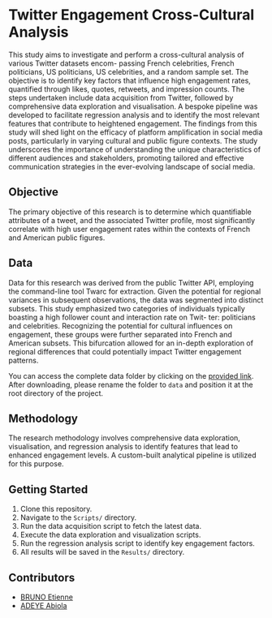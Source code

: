 # Twitter Engagement Cross-Cultural Analysis

This study aims to investigate and perform a cross-cultural analysis of various Twitter datasets encom- passing French celebrities, French politicians, US politicians, US celebrities, and a random sample set. The objective is to identify key factors that influence high engagement rates, quantified through likes, quotes, retweets, and impression counts. The steps undertaken include data acquisition from Twitter, followed by comprehensive data exploration and visualisation. A bespoke pipeline was developed to facilitate regression analysis and to identify the most relevant features that contribute to heightened engagement. The findings from this study will shed light on the efficacy of platform amplification in social media posts, particularly in varying cultural and public figure contexts. The study underscores the importance of understanding the unique characteristics of different audiences and stakeholders, promoting tailored and effective communication strategies in the ever-evolving landscape of social media.

## Objective

The primary objective of this research is to determine which quantifiable attributes of a tweet, and the associated Twitter profile, most significantly correlate with high user engagement rates within the contexts of French and American public figures. 

## Data 

Data for this research was derived from the public Twitter API, employing the command-line tool Twarc for extraction.
Given the potential for regional variances in subsequent observations, the data was segmented into distinct subsets. This study emphasized two categories of individuals typically boasting a high follower count and interaction rate on Twit- ter: politicians and celebrities. Recognizing the potential for cultural influences on engagement, these groups were further separated into French and American subsets. This bifurcation allowed for an in-depth exploration of regional differences that could potentially impact Twitter engagement patterns.

You can access the complete data folder by clicking on the [provided link](https://drive.google.com/drive/folders/1pHn1vWaGrx0m-u_jtLRK6Vh2tnEiXFod). After downloading, please rename the folder to `data` and position it at the root directory of the project.

## Methodology

The research methodology involves comprehensive data exploration, visualisation, and regression analysis to identify features that lead to enhanced engagement levels. A custom-built analytical pipeline is utilized for this purpose.

## Getting Started

1. Clone this repository.
2. Navigate to the `Scripts/` directory.
3. Run the data acquisition script to fetch the latest data.
4. Execute the data exploration and visualization scripts.
5. Run the regression analysis script to identify key engagement factors.
6. All results will be saved in the `Results/` directory.

## Contributors

* [BRUNO Etienne](https://github.com/etiennebruno)
* [ADEYE Abiola](https://github.com/abiola123)
